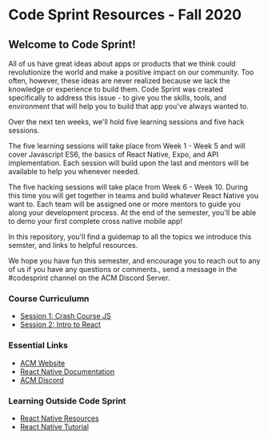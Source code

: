 #  Code Sprint Resources -  Fall 2020

## Welcome to Code Sprint!

All of us have great ideas about apps or products that we think could revolutionize the world and make a positive impact on our community. Too often, however, these ideas are never realized because we lack the knowledge or experience to build them. Code Sprint was created specifically to address this issue - to give you the skills, tools, and environment that will help you to build that app you've always wanted to.

Over the next ten weeks, we'll hold five learning sessions and five hack sessions.

The five learning sessions will take place from Week 1 - Week 5 and will cover Javascript ES6, the basics of React Native, Expo, and API implementation. Each session will build upon the last and mentors will be available to help you whenever needed.

The five hacking sessions will take place from Week 6 - Week 10. During this time you will get together in teams and build whatever React Native you want to. Each team will be assigned one or more mentors to guide you along your development process. At the end of the semester, you'll be able to demo your first complete cross native mobile app!

In this repository, you'll find a guidemap to all the topics we introduce this semster, and links to helpful resources.

We hope you have fun this semester, and encourage you to reach out to any of us if you have any questions or comments., send a message in the #codesprint channel on the ACM Discord Server. 
### Course Curriculumn
- [Session 1: Crash Course JS](https://tinyurl.com/codesprint-s1)
- [Session 2: Intro to React](https://tinyurl.com/codesprint-s2)
<!--
- [Session 3: Dive Into React Native](https://tinyurl.com/codesprint-s3)
- [Session 4: Views and APIs](https://tinyurl.com/codesprint-s4)
- [Session 5: Deployment and Testing](https://tinyurl.com/codesprint-s5)
-->

### Essential Links
- [ACM Website](acm.ecs.fullerton.edu/)
- [React Native Documentation](https://reactnative.dev/docs/getting-started)
- [ACM Discord](https://tinyurl.com/acm-csuf-discord)

### Learning Outside Code Sprint
- [React Native Resources](https://dev.to/guergana/react-native-resources-46jm)
- [React Native Tutorial](https://reactnative.dev/docs/tutorial)
